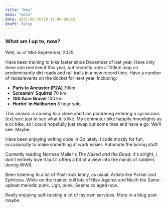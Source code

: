 ```yaml
---
title: "Now"
menu: "main"
date: 2025-09-16T19:11:00-04:00
draft: false
---
```


### What am I up to, now?

Well, as of Mid-September, 2025.

Have been training to bike faster since December of last year. Have only done one real event this year, but recently rode a 100km loop on predominantly dirt roads and rail trails in a new record time. Have a number of races/events on the docket for next year, including:

- **Paris to Ancaster (P2A)** 70km
- **Screamin' Squirrel** 70 km 
- **100 Acre Gravel** 100 km
- **Hurtin' in Haliburton** 8 hour solo

This season is coming to a close and I am pondering entering a cyclocross (cx) race just to see what it is like. My commuter bike happily moonlights as a cx bike, so I could hopefully just swap out some tires and have a go. We'll see. Maybe.

Have been enjoying writing code in Go lately. I code mostly for fun, occasionally to make something at work easier. Automate the boring stuff.

Currently reading Norman Mailer's *The Naked and the Dead*. It's alright, I don't entirely love it but it offers a bit of a view into the minds of soldiers during WWII.

Been listening to a lot of Post-rock lately, as usual. Artists like Parker and Ephilexia. While on the trainer, still lots of Rise Against and Much the Same - upbeat melodic punk. Ugh, punk. Seems so aged now.

Really enjoying self-hosting a lot of my own services. More in a blog post maybe.